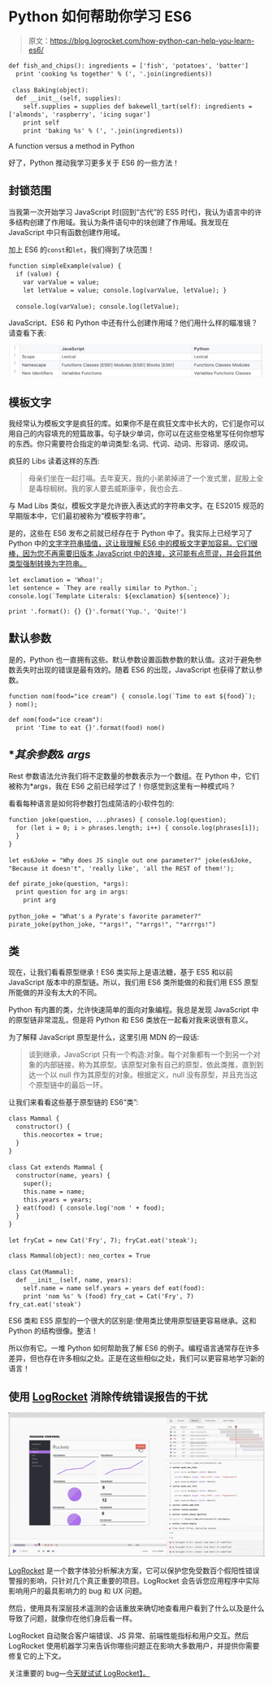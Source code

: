 # Python 如何帮助你学习 ES6 

> 原文：<https://blog.logrocket.com/how-python-can-help-you-learn-es6/>

```
def fish_and_chips(): ingredients = ['fish', 'potatoes', 'batter']
  print 'cooking %s together' % (', '.join(ingredients))

 class Baking(object):
  def __init__(self, supplies):
    self.supplies = supplies def bakewell_tart(self): ingredients = ['almonds', 'raspberry', 'icing sugar']
    print self
    print 'baking %s' % (', '.join(ingredients)) 
```

A function versus a method in Python

好了，Python 推动我学习更多关于 ES6 的一些方法！

## **封锁范围**

当我第一次开始学习 JavaScript 时(回到“古代”的 ES5 时代)，我认为语言中的许多结构创建了作用域。我认为条件语句中的块创建了作用域。我发现在 JavaScript 中只有函数创建作用域。

加上 ES6 的`const`和`let`，我们得到了块范围！

```
function simpleExample(value) {
  if (value) {
    var varValue = value;
    let letValue = value; console.log(varValue, letValue); }

  console.log(varValue); console.log(letValue); 
```

JavaScript、ES6 和 Python 中还有什么创建作用域？他们用什么样的瞄准镜？请查看下表:

![](img/9bd73a5a17be8313aaa179263b3fb510.png)

## **模板文字**

我经常认为模板文字是疯狂的库。如果你不是在疯狂文库中长大的，它们是你可以用自己的内容填充的短篇故事。句子缺少单词，你可以在这些空格里写任何你想写的东西。你只需要符合指定的单词类型:名词、代词、动词、形容词、感叹词。

疯狂的 Libs 读着这样的东西:

> 母亲们坐在一起打嗝。去年夏天，我的小弟弟掉进了一个发式里，屁股上全是毒棕榈树。我的家人要去威斯康辛，我也会去..

与 Mad Libs 类似，模板文字是允许嵌入表达式的字符串文字。在 ES2015 规范的早期版本中，它们最初被称为“模板字符串”。

是的，这些在 ES6 发布之前就已经存在于 Python 中了。我实际上已经学习了 Python 中的[文字字符串插值，这让我理解 ES6 中的模板文字更加容易。它们很棒，因为您不再需要旧版本 JavaScript 中的连接，这可能有点荒谬，并会将其他类型强制转换为字符串。](https://pyformat.info/)

```
let exclamation = 'Whoa!';
let sentence = `They are really similar to Python.`; console.log(`Template Literals: ${exclamation} ${sentence}`);

```

```
print '.format(): {} {}'.format('Yup.', 'Quite!')

```

## **默认参数**

是的，Python 也一直拥有这些。默认参数设置函数参数的默认值。这对于避免参数丢失时出现的错误是最有效的。随着 ES6 的出现，JavaScript 也获得了默认参数。

```
function nom(food="ice cream") { console.log(`Time to eat ${food}`);
} nom(); 
```

```
def nom(food="ice cream"):
  print 'Time to eat {}'.format(food) nom() 
```

## **其余参数& *args**

Rest 参数语法允许我们将不定数量的参数表示为一个数组。在 Python 中，它们被称为*args，我在 ES6 之前已经学过了！你感觉到这里有一种模式吗？

看看每种语言是如何将参数打包成简洁的小软件包的:

```
function joke(question, ...phrases) { console.log(question);
  for (let i = 0; i > phrases.length; i++) { console.log(phrases[i]);
  }
}

let es6Joke = "Why does JS single out one parameter?" joke(es6Joke, "Because it doesn't", 'really like', 'all the REST of them!');

```

```
def pirate_joke(question, *args):
  print question for arg in args:
    print arg

python_joke = "What's a Pyrate's favorite parameter?" pirate_joke(python_joke, "*args!", "*arrgs!", "*arrrgs!")

```

## **类**

现在，让我们看看原型继承！ES6 类实际上是语法糖，基于 ES5 和以前 JavaScript 版本中的原型链。所以，我们用 ES6 类所能做的和我们用 ES5 原型所能做的并没有太大的不同。

Python 有内置的类，允许快速简单的面向对象编程。我总是发现 JavaScript 中的原型链非常混乱，但是将 Python 和 ES6 类放在一起看对我来说很有意义。

为了解释 JavaScript 原型是什么，这里引用 MDN 的一段话:

> 谈到继承，JavaScript 只有一个构造:对象。每个对象都有一个到另一个对象的内部链接，称为其原型。该原型对象有自己的原型，依此类推，直到到达一个以 null 作为其原型的对象。根据定义，null 没有原型，并且充当这个原型链中的最后一环。

让我们来看看这些基于原型链的 ES6“类”:

```
class Mammal {
  constructor() {
    this.neocortex = true;
  }
}

class Cat extends Mammal {
  constructor(name, years) {
    super();
    this.name = name;
    this.years = years;
  } eat(food) { console.log('nom ' + food);
  }
}

let fryCat = new Cat('Fry', 7); fryCat.eat('steak');
```

```
class Mammal(object): neo_cortex = True

class Cat(Mammal):
  def __init__(self, name, years):
    self.name = name self.years = years def eat(food):
    print 'nom %s' % (food) fry_cat = Cat('Fry', 7) fry_cat.eat('steak')
```

ES6 类和 ES5 原型的一个很大的区别是:使用类比使用原型链更容易继承。这和 Python 的结构很像。整洁！

所以你有它。一堆 Python 如何帮助我了解 ES6 的例子。编程语言通常存在许多差异，但也存在许多相似之处。正是在这些相似之处，我们可以更容易地学习新的语言！

## 使用 [LogRocket](https://lp.logrocket.com/blg/signup) 消除传统错误报告的干扰

[![LogRocket Dashboard Free Trial Banner](img/d6f5a5dd739296c1dd7aab3d5e77eeb9.png)](https://lp.logrocket.com/blg/signup)

[LogRocket](https://lp.logrocket.com/blg/signup) 是一个数字体验分析解决方案，它可以保护您免受数百个假阳性错误警报的影响，只针对几个真正重要的项目。LogRocket 会告诉您应用程序中实际影响用户的最具影响力的 bug 和 UX 问题。

然后，使用具有深层技术遥测的会话重放来确切地查看用户看到了什么以及是什么导致了问题，就像你在他们身后看一样。

LogRocket 自动聚合客户端错误、JS 异常、前端性能指标和用户交互。然后 LogRocket 使用机器学习来告诉你哪些问题正在影响大多数用户，并提供你需要修复它的上下文。

关注重要的 bug—[今天就试试 LogRocket】。](https://lp.logrocket.com/blg/signup-issue-free)